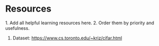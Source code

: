 <h1>Resources</h1>
1. Add all helpful learning resources here.
2. Order them by priority and usefulness.

1. Dataset: https://www.cs.toronto.edu/~kriz/cifar.html
